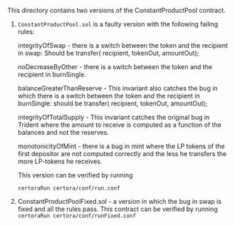 This directory contains two versions of the ConstantProductPool contract.

1. `ConstantProductPool.sol` is a faulty version with the following failing rules:

    integrityOfSwap - there is a switch between the token and the recipient in swap:
            Should be transfer( recipient, tokenOut, amountOut);

    noDecreaseByOther - there is a switch between the token and the recipient in burnSingle.

    balanceGreaterThanReserve - This invariant also catches the bug in which there is a switch between the token and the recipient in burnSingle:
            should be transfer( recipient, tokenOut, amountOut);

    integrityOfTotalSupply - This invariant catches the original bug in Trident where the amount to receive is computed as a function of the balances and not the reserves.

    monotonicityOfMint - there is a bug in mint where the LP tokens of the first depositor are not computed correctly and the less he transfers the more LP-tokens he receives. 

    This version can be verified by running

    ```certoraRun certora/conf/run.conf```

2. ConstantProductPoolFixed.sol - a version in which the bug in swap is fixed and all the rules pass.
    This contract can be verified by running
    ```certoraRun certora/conf/runFixed.conf```
